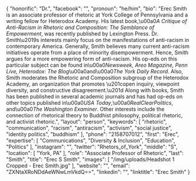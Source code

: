 {
  "honorific": "Dr.",
  "facebook": "",
  "pronoun": "he/him",
  "bio": "Erec Smith is an associate professor of rhetoric at York College of Pennsylvania and a writing fellow for Heterodox Academy. His latest book,\u00a0*A Critique of Anti-Racism in Rhetoric and Composition: The Semblance of Empowerment*, was recently published by Lexington Press. Dr. Smith\u2019s interests mainly focus on the manifestations of anti-racism in contemporary America. Generally, Smith believes many current anti-racism initiatives operate from a place of minority disempowerment. Hence, Smith argues for a more empowering form of anti-racism. His op-eds on this particular subject can be found in\u00a0*Newsweek, Areo Magazine, Penn Live, Heterodox: The Blog*\u00a0and\u00a0*The York Daily Record*. Also, Smith moderates the Rhetoric and Composition subgroup of the Heterodox Academy, an organization that promotes \u201copen inquiry, viewpoint diversity, and constructive disagreement.\u201d Along with books, Smith has been published in several academic journals and has had op-eds on other topics published in\u00a0*USA Today*,\u00a0*RealClearPolitics*, and\u00a0*The Washington Examiner*. Other interests include the connection of rhetorical theory to Buddhist philosophy, political rhetoric, and activist rhetoric.",
  "layout": "person",
  "keywords": [
    "rhetoric",
    "communication",
    "racism",
    "antiracism",
    "activism",
    "social justice",
    "identity politics",
    "buddhism"
  ],
  "phone": "2158707012",
  "first": "Erec",
  "expertise": [
    "Communications",
    "Diversity & Inclusion",
    "Education",
    "Politics"
  ],
  "instagram": "",
  "twitter": "Rhetors_of_York",
  "middle": "S",
  "location": [
    "York, PA"
  ],
  "role": "Associate Professor of Rhetoric",
  "last": "Smith",
  "title": "Erec S Smith",
  "images": [
    "/img/uploads/Headshot 1 Cropped - Erec Smith.jpg"
  ],
  "website": "",
  "email": "ZXNtaXRoNDdAeWNwLmVkdQ==",
  "linkedin": "",
  "linktitle": "Erec Smith"
}

